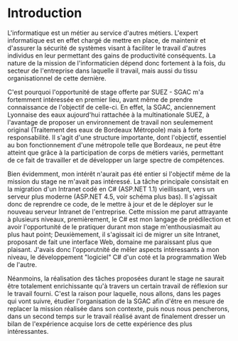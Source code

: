 # Introduction

L'informatique est un métier au service d'autres métiers. L'expert informatique est en effet chargé de mettre en place, de maintenir et d'assurer la sécurité de systèmes visant à faciliter le travail d'autres individus en leur permettant des gains de productivité conséquents. 
La nature de la mission de l'informaticien dépend donc fortement à la fois, du secteur de l'entreprise dans laquelle il travail, mais aussi du tissu organisationnel de cette dernière. 

C'est pourquoi l'opportunité de stage offerte par SUEZ - SGAC m'a fortemment intéressée en premier lieu, avant même de prendre connaissance de l'objectif de celle-ci. En effet, la SGAC, anciennement Lyonnaise des eaux aujourd'hui rattachée à la multinationale SUEZ, à l'avantage de proposer un environnement de travail non seulemement original (Traitement des eaux de Bordeaux Métropole) mais à forte responsabilité. Il s'agit d'une structure importante, dont l'objectif, essentiel au bon fonctionnement d'une métropole telle que Bordeaux, ne peut être atteint que grâce à la participation de corps de métiers variés, permettant de ce fait de travailler et de développer un large spectre de compétences.

Bien évidemment, mon intérêt n'aurait pas été entier si l'objectif même de la mission du stage ne m'avait pas intéressé. La tâche principale consistait en la migration d'un Intranet codé en C# (ASP.NET 1.1) vieillissant, vers un serveur plus moderne (ASP.NET 4.5, voir schéma plus bas). Il s'agissait donc de reprendre ce code, de le mettre à jour et de le déployer sur le nouveau serveur Intranet de l'entreprise. 
Cette mission me parut attrayante à plusieurs niveaux, premièrement, le C# est mon langage de prédilection et avoir l'opportunité de le pratiquer durant mon stage m'enthousiasmait au plus haut point; Deuxièmement, il s'agissait ici de migrer un site Intranet, proposant de fait une interface Web, domaine me paraissant plus que plaisant. J'avais donc l'opporutnité de mêler aspects intéressants à mon niveau, le développement "logiciel" C# d'un coté et la programmation Web de l'autre.

Néanmoins, la réalisation des tâches proposées durant le stage ne saurait être totalement enrichissante qu'à travers un certain travail de réflexion sur le travail fourni. C'est la raison pour laquelle, nous allons, dans les pages qui vont suivre, étudier l'organisation de la SGAC afin d'être en mesure de replacer la mission réalisée dans son contexte, puis nous nous pencherons, dans un second temps sur le travail réalisé avant de finalement dresser un bilan de l'expérience acquise lors de cette expérience des plus intéressantes. 